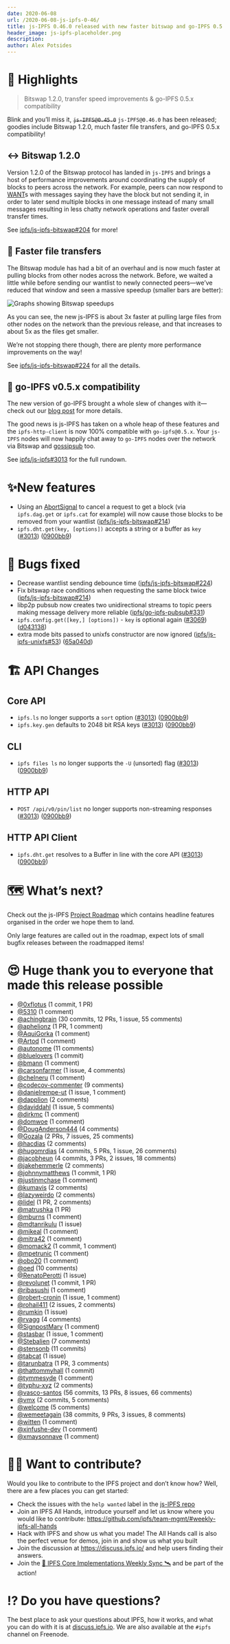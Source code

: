 ```yaml
---
date: 2020-06-08
url: /2020-06-08-js-ipfs-0-46/
title: js-IPFS 0.46.0 released with new faster bitswap and go-IPFS 0.5 compat
header_image: js-ipfs-placeholder.png
description:
author: Alex Potsides
---
```


# 🔦 Highlights

> Bitswap 1.2.0, transfer speed improvements & go-IPFS 0.5.x compatibility

Blink and you’ll miss it, ~~`js-IPFS@0.45.0`~~ `js-IPFS@0.46.0` has been released; goodies include Bitswap 1.2.0, much faster file transfers, and go-IPFS 0.5.x compatibility!

## ↔️ Bitswap 1.2.0

Version 1.2.0 of the Bitswap protocol has landed in `js-IPFS` and brings a host of performance improvements around coordinating the supply of blocks to peers across the network. For example, peers can now respond to [WANT](https://github.com/ipfs/specs/blob/master/BITSWAP.md#bitswap-message)s with messages saying they have the block but not sending it, in order to later send multiple blocks in one message instead of many small messages resulting in less chatty network operations and faster overall transfer times.

See [ipfs/js-ipfs-bitswap#204](https://github.com/ipfs/js-ipfs-bitswap/pull/204) for more!

## 💨 Faster file transfers

The Bitswap module has had a bit of an overhaul and is now much faster at pulling blocks from other nodes across the network. Before, we waited a little while before sending our wantlist to newly connected peers—we’ve reduced that window and seen a massive speedup (smaller bars are better):

![Graphs showing Bitswap speedups](/097-js-ipfs-0.46/bitswap-speedup.png)

As you can see, the new js-IPFS is about 3x faster at pulling large files from other nodes on the network than the previous release, and that increases to about 5x as the files get smaller.

We’re not stopping there though, there are plenty more performance improvements on the way!

See [ipfs/js-ipfs-bitswap#224](https://github.com/ipfs/js-ipfs-bitswap/pull/224) for all the details.

## 🤝 go-IPFS v0.5.x compatibility

The new version of go-IPFS brought a whole slew of changes with it—check out our [blog post](https://blog.ipfs.io/2020-04-28-go-ipfs-0-5-0/) for more details.

The good news is js-IPFS has taken on a whole heap of these features and the `ipfs-http-client` is now 100% compatible with `go-ipfs@0.5.x`. Your `js-IPFS` nodes will now happily chat away to `go-IPFS` nodes over the network via Bitswap and [gossipsub](https://blog.ipfs.io/2020-05-20-gossipsub-v1.1/) too.

See [ipfs/js-ipfs#3013](https://github.com/ipfs/js-ipfs/pull/3013) for the full rundown.

# ✨New features

- Using an [AbortSignal][] to cancel a request to get a block (via `ipfs.dag.get` or `ipfs.cat` for example) will now cause those blocks to be removed from your wantlist ([ipfs/js-ipfs-bitswap#214](https://github.com/ipfs/js-ipfs-bitswap/pull/214))
- `ipfs.dht.get(key, [options])` accepts a string or a buffer as `key` ([#3013](https://github.com/ipfs/js-ipfs/issues/3013)) ([0900bb9](https://github.com/ipfs/js-ipfs/commit/0900bb9b8123edb689a137a006c5507d8503f693))

# 🦟 Bugs fixed

- Decrease wantlist sending debounce time ([ipfs/js-ipfs-bitswap#224](https://github.com/ipfs/js-ipfs-bitswap/pull/224))
- Fix bitswap race conditions when requesting the same block twice ([ipfs/js-ipfs-bitswap#214](https://github.com/ipfs/js-ipfs-bitswap/pull/214))
- libp2p pubsub now creates two unidirectional streams to topic peers making message delivery more reliable ([ipfs/go-ipfs-pubsub#331](https://github.com/libp2p/go-libp2p-pubsub/issues/331))
- `ipfs.config.get([key,] [options])` - `key` is optional again ([#3069](https://github.com/ipfs/js-ipfs/issues/3069)) ([d043138](https://github.com/ipfs/js-ipfs/commit/d043138be2c0c7fd458131d56e235edec1504ca3))
- extra mode bits passed to unixfs constructor are now ignored ([ipfs/js-ipfs-unixfs#53](https://github.com/ipfs/js-ipfs-unixfs/pull/53)) ([65a040d](https://github.com/ipfs/js-ipfs-unixfs/pull/53/commits/65a040dadd68ca5cb6697c8fd15922f505833a19))

# 🏗 API Changes

## Core API

- `ipfs.ls` no longer supports a `sort` option ([#3013](https://github.com/ipfs/js-ipfs/issues/3013)) ([0900bb9](https://github.com/ipfs/js-ipfs/commit/0900bb9b8123edb689a137a006c5507d8503f693))
- `ipfs.key.gen` defaults to 2048 bit RSA keys ([#3013](https://github.com/ipfs/js-ipfs/issues/3013)) ([0900bb9](https://github.com/ipfs/js-ipfs/commit/0900bb9b8123edb689a137a006c5507d8503f693))

## CLI

- `ipfs files ls` no longer supports the `-U` (unsorted) flag ([#3013](https://github.com/ipfs/js-ipfs/issues/3013)) ([0900bb9](https://github.com/ipfs/js-ipfs/commit/0900bb9b8123edb689a137a006c5507d8503f693))

## HTTP API

- `POST /api/v0/pin/list` no longer supports non-streaming responses ([#3013](https://github.com/ipfs/js-ipfs/issues/3013)) ([0900bb9](https://github.com/ipfs/js-ipfs/commit/0900bb9b8123edb689a137a006c5507d8503f693))

## HTTP API Client

- `ipfs.dht.get` resolves to a Buffer in line with the core API ([#3013](https://github.com/ipfs/js-ipfs/issues/3013)) ([0900bb9](https://github.com/ipfs/js-ipfs/commit/0900bb9b8123edb689a137a006c5507d8503f693))

# 🗺️ What’s next?

Check out the js-IPFS [Project Roadmap](https://github.com/orgs/ipfs/projects/6) which contains headline features organised in the order we hope them to land.

Only large features are called out in the roadmap, expect lots of small bugfix releases between the roadmapped items!

# 😍 Huge thank you to everyone that made this release possible

- [@0xflotus](https://github.com/0xflotus) (1 commit, 1 PR)
- [@5310](https://github.com/5310) (1 comment)
- [@achingbrain](https://github.com/achingbrain) (30 commits, 12 PRs, 1 issue, 55 comments)
- [@aphelionz](https://github.com/aphelionz) (1 PR, 1 comment)
- [@AquiGorka](https://github.com/AquiGorka) (1 comment)
- [@Artod](https://github.com/Artod) (1 comment)
- [@autonome](https://github.com/autonome) (11 comments)
- [@bluelovers](https://github.com/bluelovers) (1 commit)
- [@bmann](https://github.com/bmann) (1 comment)
- [@carsonfarmer](https://github.com/carsonfarmer) (1 issue, 4 comments)
- [@chelneru](https://github.com/chelneru) (1 comment)
- [@codecov-commenter](https://github.com/codecov-commenter) (9 comments)
- [@danielrempe-ut](https://github.com/danielrempe-ut) (1 issue, 1 comment)
- [@dapplion](https://github.com/dapplion) (2 comments)
- [@daviddahl](https://github.com/daviddahl) (1 issue, 5 comments)
- [@dirkmc](https://github.com/dirkmc) (1 comment)
- [@domwoe](https://github.com/domwoe) (1 comment)
- [@DougAnderson444](https://github.com/DougAnderson444) (4 comments)
- [@Gozala](https://github.com/Gozala) (2 PRs, 7 issues, 25 comments)
- [@hacdias](https://github.com/hacdias) (2 comments)
- [@hugomrdias](https://github.com/hugomrdias) (4 commits, 5 PRs, 1 issue, 26 comments)
- [@jacobheun](https://github.com/jacobheun) (4 commits, 3 PRs, 2 issues, 18 comments)
- [@jakehemmerle](https://github.com/jakehemmerle) (2 comments)
- [@johnnymatthews](https://github.com/johnnymatthews) (1 commit, 1 PR)
- [@justinmchase](https://github.com/justinmchase) (1 comment)
- [@kumavis](https://github.com/kumavis) (2 comments)
- [@lazyweirdo](https://github.com/lazyweirdo) (2 comments)
- [@lidel](https://github.com/lidel) (1 PR, 2 comments)
- [@matrushka](https://github.com/matrushka) (1 PR)
- [@mburns](https://github.com/mburns) (1 comment)
- [@mdtanrikulu](https://github.com/mdtanrikulu) (1 issue)
- [@mikeal](https://github.com/mikeal) (1 comment)
- [@mitra42](https://github.com/mitra42) (1 comment)
- [@momack2](https://github.com/momack2) (1 commit, 1 comment)
- [@mpetrunic](https://github.com/mpetrunic) (1 comment)
- [@obo20](https://github.com/obo20) (1 comment)
- [@oed](https://github.com/oed) (10 comments)
- [@RenatoPerotti](https://github.com/RenatoPerotti) (1 issue)
- [@revolunet](https://github.com/revolunet) (1 commit, 1 PR)
- [@ribasushi](https://github.com/ribasushi) (1 comment)
- [@robert-cronin](https://github.com/robert-cronin) (1 issue, 1 comment)
- [@rohail411](https://github.com/rohail411) (2 issues, 2 comments)
- [@rumkin](https://github.com/rumkin) (1 issue)
- [@rvagg](https://github.com/rvagg) (4 comments)
- [@SignpostMarv](https://github.com/SignpostMarv) (1 comment)
- [@stasbar](https://github.com/stasbar) (1 issue, 1 comment)
- [@Stebalien](https://github.com/Stebalien) (7 comments)
- [@stensonb](https://github.com/stensonb) (11 commits)
- [@tabcat](https://github.com/tabcat) (1 issue)
- [@tarunbatra](https://github.com/tarunbatra) (1 PR, 3 comments)
- [@thattommyhall](https://github.com/thattommyhall) (1 commit)
- [@tymmesyde](https://github.com/tymmesyde) (1 comment)
- [@typhu-xyz](https://github.com/typhu-xyz) (2 comments)
- [@vasco-santos](https://github.com/vasco-santos) (56 commits, 13 PRs, 8 issues, 66 comments)
- [@vmx](https://github.com/vmx) (2 commits, 5 comments)
- [@welcome](undefined) (5 comments)
- [@wemeetagain](https://github.com/wemeetagain) (38 commits, 9 PRs, 3 issues, 8 comments)
- [@witten](https://github.com/witten) (1 comment)
- [@xinfushe-dev](https://github.com/xinfushe-dev) (1 comment)
- [@xmaysonnave](https://github.com/xmaysonnave) (1 comment)

# 🙌🏽 Want to contribute?

Would you like to contribute to the IPFS project and don’t know how? Well, there are a few places you can get started:

- Check the issues with the `help wanted` label in the [js-IPFS repo](https://github.com/ipfs/js-ipfs/issues?q=is%3Aopen+is%3Aissue+label%3A%22help+wanted%22)
- Join an IPFS All Hands, introduce yourself and let us know where you would like to contribute: https://github.com/ipfs/team-mgmt/#weekly-ipfs-all-hands
- Hack with IPFS and show us what you made! The All Hands call is also the perfect venue for demos, join in and show us what you built
- Join the discussion at https://discuss.ipfs.io/ and help users finding their answers.
- Join the [🚀 IPFS Core Implementations Weekly Sync 🛰](https://github.com/ipfs/team-mgmt/issues/992) and be part of the action!

# ⁉️ Do you have questions?

The best place to ask your questions about IPFS, how it works, and what you can do with it is at [discuss.ipfs.io](https://discuss.ipfs.io). We are also available at the `#ipfs` channel on Freenode.

[unixfs]: https://docs.ipfs.io/guides/concepts/unixfs/
[cid]: https://docs.ipfs.io/guides/concepts/cid/
[mfs]: https://docs.ipfs.io/guides/concepts/mfs/
[libp2p]: https://github.com/libp2p/js-libp2p
[ipld]: https://github.com/ipld/js-ipld
[abortsignal]: https://developer.mozilla.org/en-US/docs/Web/API/AbortSignal
